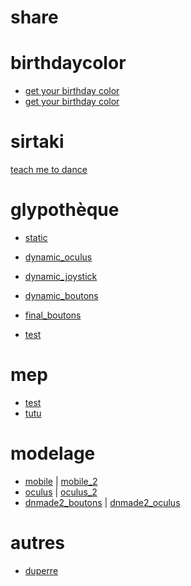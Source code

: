 # share

# birthdaycolor
* [get your birthday color](https://eminet666.github.io/share/birthdaycolor/getbirthdaycolor.html)
* [get your birthday color](https://eminet666.github.io/share/birthdaycolor/birthdaycolor.html)

# sirtaki
[teach me to dance](https://eminet666.github.io/share/sirtaki/)

# glypothèque
* [static](https://eminet666.github.io/share/glypta/index_0_static.html)
* [dynamic_oculus](https://eminet666.github.io/share/glypta/index_1_move_oculus.html)
* [dynamic_joystick](https://eminet666.github.io/share/glypta/index_1_move_joystick.html)
* [dynamic_boutons](https://eminet666.github.io/share/glypta/index_1_move_boutons.html)

* [final_boutons](https://eminet666.github.io/share/glypta/index_boutons.html)
* [test](https://eminet666.github.io/share/glypta/index_2_color_oculus.html)

# mep
* [test](https://eminet666.github.io/share/mep/jules/test.html)
* [tutu](https://eminet666.github.io/share/mep/jules/tutu.html)

# modelage
* [mobile](https://eminet666.github.io/share/modelage/index_boutons.html) |
[mobile_2](https://eminet666.github.io/share/modelage/index_boutons_2.html)
* [oculus](https://eminet666.github.io/share/modelage/index_1_move_oculus.html) |
[oculus_2](https://eminet666.github.io/share/modelage/index_1_move_oculus_2.html)
* [dnmade2_boutons](https://eminet666.github.io/share/modelage/dnmade2_boutons_20210113.html) |
[dnmade2_oculus](https://eminet666.github.io/share/modelage/dnmade2_oculus_20210113.html)

# autres
* [duperre](https://www.pierreginer.com/duperre360)
